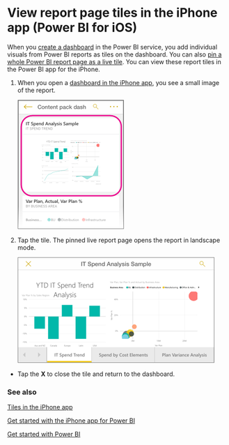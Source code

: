 <properties 
   pageTitle="View report page tiles in the iPhone app"
   description="Read about viewing and interacting with live report tiles in a dashboard in the Power BI mobile app for iOS on your iPhone."
   services="powerbi" 
   documentationCenter="" 
   authors="maggiesMSFT" 
   manager="mblythe" 
   backup=""
   editor=""
   tags=""
   qualityFocus="no"
   qualityDate=""/>
 
<tags
   ms.service="powerbi"
   ms.devlang="NA"
   ms.topic="article"
   ms.tgt_pltfrm="NA"
   ms.workload="powerbi"
   ms.date="06/21/2016"
   ms.author="maggies"/>

# View report page tiles in the iPhone app (Power BI for iOS)

When you [create a dashboard](powerbi-service-dashboards.md) in the Power BI service, you add individual visuals from Power BI reports as tiles on the dashboard. You can also [pin a whole Power BI report page as a live tile](powerbi-service-pin-a-live-tile-to-a-dashboard-from-a-report.md). You can view these report tiles in the Power BI app for the iPhone.

1.  When you open a [dashboard in the iPhone app](powerbi-mobile-dashboards-in-the-iphone-app.md), you see a small image of the report.

    ![](media/powerbi-mobile-report-page-tiles-in-the-iphone-app/power-bi-iphone-report-tile.png)

2. Tap the tile. The pinned live report page opens the report in landscape mode. 

    ![](media/powerbi-mobile-report-page-tiles-in-the-iphone-app/power-bi-iphone-report-it-spend.png)

-   Tap the **X** to close the tile and return to the dashboard.

### See also

[Tiles in the iPhone app](powerbi-mobile-tiles-in-the-iphone-app.md)

[Get started with the iPhone app for Power BI](powerbi-mobile-iphone-app-get-started.md)

[Get started with Power BI](powerbi-service-get-started.md)
